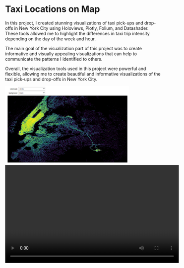 # Taxi Locations on Map

In this project, I created stunning visualizations of taxi pick-ups and drop-offs in New York City using Holoviews, Plotly, Folium, and Datashader. These tools allowed me to highlight the differences in taxi trip intensity depending on the day of the week and hour.

The main goal of the visualization part of this project was to create informative and visually appealing visualizations that can help to communicate the patterns I identified to others. 

Overall, the visualization tools used in this project were powerful and flexible, allowing me to create beautiful and informative visualizations of the taxi pick-ups and drop-offs in New York City.

<img src='data/all_gif.gif' width=400>

<video width="560" height="315" controls>
  <source src="https://raw.githubusercontent.com/ZhuuukDS/Data-Visualizations/main/taxi_ny_map/data/dynamic.mp4" type="video/mp4">
</video>
